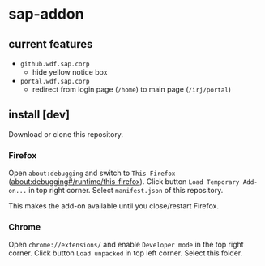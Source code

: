 # sap-addon

## current features
* `github.wdf.sap.corp`
  * hide yellow notice box
* `portal.wdf.sap.corp`
  * redirect from login page (`/home`) to main page (`/irj/portal`)

## install [dev]
Download or clone this repository.

### Firefox
Open `about:debugging` and switch to `This Firefox` ([about:debugging#/runtime/this-firefox](about:debugging#/runtime/this-firefox)).
Click button `Load Temporary Add-on...` in top right corner.
Select `manifest.json` of this repository.

This makes the add-on available until you close/restart Firefox.

### Chrome
Open `chrome://extensions/` and enable `Developer mode` in the top right corner.
Click button `Load unpacked` in top left corner.
Select this folder.